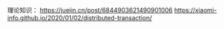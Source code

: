 理论知识：
https://juejin.cn/post/6844903621490901006
https://xiaomi-info.github.io/2020/01/02/distributed-transaction/